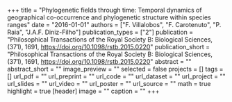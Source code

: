 +++
title = "Phylogenetic fields through time: Temporal dynamics of geographical co-occurrence and phylogenetic structure within species ranges"
date = "2016-01-01"
authors = ["F. Villalobos", "F. Carotenuto", "P. Raia", "J.A.F. Diniz-Filho"]
publication_types = ["2"]
publication = "Philosophical Transactions of the Royal Society B: Biological Sciences, (371), 1691, https://doi.org/10.1098/rstb.2015.0220"
publication_short = "Philosophical Transactions of the Royal Society B: Biological Sciences, (371), 1691, https://doi.org/10.1098/rstb.2015.0220"
abstract = ""
abstract_short = ""
image_preview = ""
selected = false
projects = []
tags = []
url_pdf = ""
url_preprint = ""
url_code = ""
url_dataset = ""
url_project = ""
url_slides = ""
url_video = ""
url_poster = ""
url_source = ""
math = true
highlight = true
[header]
image = ""
caption = ""
+++
